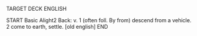 TARGET DECK
ENGLISH

START
Basic
Alight2
Back: v. 1 (often foll. By from) descend from a vehicle. 2 come to earth, settle. [old english]
END
